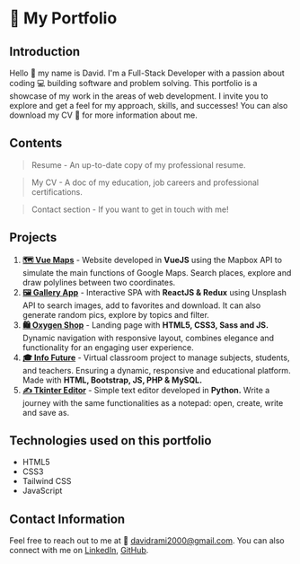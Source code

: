 # 💼 My Portfolio

## Introduction

Hello 👋 my name is David. I'm a Full-Stack Developer with a passion about coding ‍💻 building software and problem solving. This portfolio is a showcase of my work in the areas of web development. I invite you to explore and get a feel for my approach, skills, and successes! You can also download my CV 📝 for more information about me.

## Contents

> Resume - An up-to-date copy of my professional resume.

> My CV - A doc of my education, job careers and professional certifications.

> Contact section - If you want to get in touch with me!

## Projects

1. <b><u>🗺️ Vue Maps</u></b> - Website developed in <b>VueJS</b> using the Mapbox API to simulate the main functions of Google Maps. Search places, explore and draw polylines between two coordinates.
2. <b><u>🖼️ Gallery App</u></b> - Interactive SPA with <b>ReactJS & Redux</b> using Unsplash API to search images, add to favorites and download. It can also generate random pics, explore by topics and filter.
3. <b><u>🛍️ Oxygen Shop</u></b> - Landing page with <b>HTML5, CSS3, Sass and JS.</b> Dynamic navigation with responsive layout, combines elegance and functionality for an engaging user experience.
4. <b><u>🎓 Info Future</u></b> - Virtual classroom project to manage subjects, students, and teachers. Ensuring a dynamic, responsive and educational platform. Made with <b>HTML, Bootstrap, JS, PHP & MySQL.</b>
5. <b><u>✍️ Tkinter Editor</u></b> - Simple text editor developed in <b>Python.</b> Write a journey with the same functionalities as a notepad: open, create, write and save as.

<!--
## Featured Projects

### Project 1
In this project, I [describe what you did and why]. The outcome was [describe the outcome].

### Project 2
For this project, I [describe what you did and why]. The results included [describe the results].
-->

## Technologies used on this portfolio

- HTML5
- CSS3
- Tailwind CSS
- JavaScript

## Contact Information

Feel free to reach out to me at 📧 davidrami2000@gmail.com. You can also connect with me on [LinkedIn](https://www.linkedin.com/in/davidrami12/), [GitHub](https://github.com/Davidrami12).
